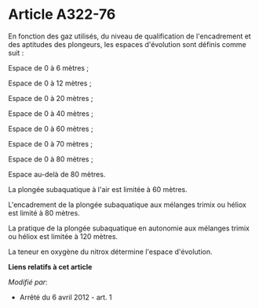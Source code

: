 # Article A322-76

En fonction des gaz utilisés, du niveau de qualification de l'encadrement et des aptitudes des plongeurs, les espaces
d'évolution sont définis comme suit : 

Espace de 0 à 6 mètres ; 

Espace de 0 à 12 mètres ; 

Espace de 0 à 20 mètres ; 

Espace de 0 à 40 mètres ; 

Espace de 0 à 60 mètres ;

Espace de 0 à 70 mètres ;

Espace de 0 à 80 mètres ; 

Espace au-delà de 80 mètres. 

La plongée subaquatique à l'air est limitée à 60 mètres. 

L'encadrement de la plongée subaquatique aux mélanges trimix ou héliox est limité à 80 mètres. 

La pratique de la plongée subaquatique en autonomie aux mélanges trimix ou héliox est limitée à 120 mètres. 

La teneur en oxygène du nitrox détermine l'espace d'évolution.

**Liens relatifs à cet article**

_Modifié par_:

  - Arrêté du 6 avril 2012 - art. 1
